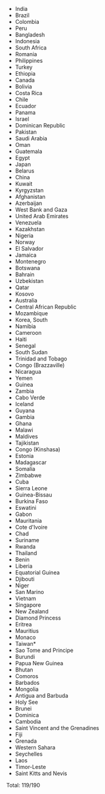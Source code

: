 * India
* Brazil
* Colombia
* Peru
* Bangladesh
* Indonesia
* South Africa
* Romania
* Philippines
* Turkey
* Ethiopia
* Canada
* Bolivia
* Costa Rica
* Chile
* Ecuador
* Panama
* Israel
* Dominican Republic
* Pakistan
* Saudi Arabia
* Oman
* Guatemala
* Egypt
* Japan
* Belarus
* China
* Kuwait
* Kyrgyzstan
* Afghanistan
* Azerbaijan
* West Bank and Gaza
* United Arab Emirates
* Venezuela
* Kazakhstan
* Nigeria
* Norway
* El Salvador
* Jamaica
* Montenegro
* Botswana
* Bahrain
* Uzbekistan
* Qatar
* Kosovo
* Australia
* Central African Republic
* Mozambique
* Korea, South
* Namibia
* Cameroon
* Haiti
* Senegal
* South Sudan
* Trinidad and Tobago
* Congo (Brazzaville)
* Nicaragua
* Yemen
* Guinea
* Zambia
* Cabo Verde
* Iceland
* Guyana
* Gambia
* Ghana
* Malawi
* Maldives
* Tajikistan
* Congo (Kinshasa)
* Estonia
* Madagascar
* Somalia
* Zimbabwe
* Cuba
* Sierra Leone
* Guinea-Bissau
* Burkina Faso
* Eswatini
* Gabon
* Mauritania
* Cote d'Ivoire
* Chad
* Suriname
* Rwanda
* Thailand
* Benin
* Liberia
* Equatorial Guinea
* Djibouti
* Niger
* San Marino
* Vietnam
* Singapore
* New Zealand
* Diamond Princess
* Eritrea
* Mauritius
* Monaco
* Taiwan*
* Sao Tome and Principe
* Burundi
* Papua New Guinea
* Bhutan
* Comoros
* Barbados
* Mongolia
* Antigua and Barbuda
* Holy See
* Brunei
* Dominica
* Cambodia
* Saint Vincent and the Grenadines
* Fiji
* Grenada
* Western Sahara
* Seychelles
* Laos
* Timor-Leste
* Saint Kitts and Nevis

Total: 119/190